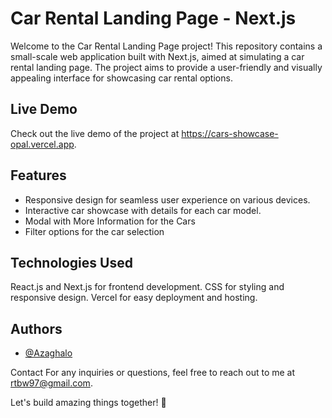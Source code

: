 # Car Rental Landing Page - Next.js

Welcome to the Car Rental Landing Page project! This repository contains a small-scale web application built with Next.js, aimed at simulating a car rental landing page. The project aims to provide a user-friendly and visually appealing interface for showcasing car rental options.


## Live Demo

Check out the live demo of the project at https://cars-showcase-opal.vercel.app.

## Features

- Responsive design for seamless user experience on various devices.
- Interactive car showcase with details for each car model.
- Modal with More Information for the Cars
- Filter options for the car selection


## Technologies Used

React.js and Next.js for frontend development.
CSS for styling and responsive design.
Vercel for easy deployment and hosting.
## Authors

- [@Azaghalo](https://github.com/Azaghalo)

Contact
For any inquiries or questions, feel free to reach out to me at rtbw97@gmail.com.

Let's build amazing things together! 🚀
